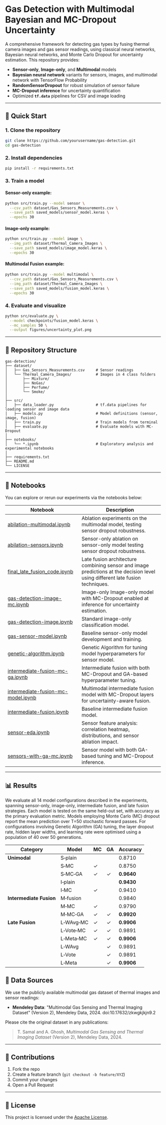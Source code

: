 # Gas Detection with Multimodal Bayesian and MC-Dropout Uncertainty

A comprehensive framework for detecting gas types by fusing thermal camera images and gas sensor readings, using classical neural networks, Bayesian neural networks, and Monte Carlo Dropout for uncertainty estimation. This repository provides:

* **Sensor-only**, **Image-only**, and **Multimodal** models
* **Bayesian neural network** variants for sensors, images, and multimodal network with TensorFlow Probability
* **RandomSensorDropout** for robust simulation of sensor failure
* **MC-Dropout inference** for uncertainty quantification
* Optimized **`tf.data`** pipelines for CSV and image loading

---

## 🚀 Quick Start

### 1. Clone the repository

```bash
git clone https://github.com/yourusername/gas-detection.git
cd gas-detection
```

### 2. Install dependencies

```bash
pip install -r requirements.txt
```

### 3. Train a model

#### Sensor-only example:

```bash
python src/train.py --model sensor \
  --csv_path dataset/Gas_Sensors_Measurements.csv \
  --save_path saved_models/sensor_model.keras \
  --epochs 30
```

#### Image-only example:

```bash
python src/train.py --model image \
  --img_path dataset/Thermal_Camera_Images \
  --save_path saved_models/image_model.keras \
  --epochs 30
```

#### Multimodal Fusion example:

```bash
python src/train.py --model multimodal \
  --csv_path dataset/Gas_Sensors_Measurements.csv \
  --img_path dataset/Thermal_Camera_Images \
  --save_path saved_models/fusion_model.keras \
  --epochs 30
```

### 4. Evaluate and visualize

```bash
python src/evaluate.py \
  --model checkpoints/fusion_model.keras \
  --mc_samples 50 \
  --output figures/uncertainty_plot.png
```

---

## 📂 Repository Structure

```plaintext
gas-detection/
├── dataset/
│   ├── Gas_Sensors_Measurements.csv     # Sensor readings
│   └── Thermal_Camera_Images/           # Images in 4 class folders
│       ├── Mixture/
│       ├── NoGas/
│       ├── Perfume/
│       └── Smoke/
│
├── src/
│   ├── data_loader.py                   # tf.data pipelines for loading sensor and image data
│   ├── models.py                        # Model definitions (sensor, image, fusion)
│   ├── train.py                         # Train models from terminal
│   ├── evaluate.py                      # Evaluate models with MC-Dropout
│
├── notebooks/
│   └── *.ipynb                          # Exploratory analysis and experimental notebooks
│
├── requirements.txt
├── README.md
└── LICENSE
```

---

## 📓 Notebooks

You can explore or rerun our experiments via the notebooks below:

| Notebook                                                                           | Description                                                                                         |
| ---------------------------------------------------------------------------------- | --------------------------------------------------------------------------------------------------- |
| [abilation-multimodal.ipynb](notebooks/abilation-multimodal.ipynb)                 | Ablation experiments on the multimodal model, testing sensor dropout robustness. |
| [abilation-sensors.ipynb](notebooks/abilation-sensors.ipynb)                       | Sensor-only ablation on sensor-only model testing sensor dropout robustness.  |
| [final\_late\_fusion\_code.ipynb](notebooks/final_late_fusion_code.ipynb)          | Late fusion architecture combining sensor and image predictions at the decision level using different late fusion techniques.              |
| [gas-detection-image-mc.ipynb](notebooks/gas-detection-image-mc.ipynb)             | Image-only Image-only model with MC-Dropout enabled at inference for uncertainty estimation.                   |
| [gas-detection-image.ipynb](notebooks/gas-detection-image.ipynb)                   | Standard image-only classification model.                                                           |
| [gas-sensor-model.ipynb](notebooks/gas-sensor-model.ipynb)                         | Baseline sensor-only model development and training.                                                |
| [genetic-algorithm.ipynb](notebooks/genetic-algorithm.ipynb)                       | Genetic Algorithm for tuning model hyperparameters for sensor model.                                                 |
| [intermediate-fusion-mc-ga.ipynb](notebooks/intermediate-fusion-mc-ga.ipynb)       | Intermediate fusion with both MC-Dropout and GA-based hyperparameter tuning.                        |
| [intermediate-fusion-mc-model.ipynb](notebooks/intermediate-fusion-mc-model.ipynb) | Multimodal intermediate fusion model with MC-Dropout layers for uncertainty-aware fusion.                               |
| [intermediate-fusion.ipynb](notebooks/intermediate-fusion.ipynb)                   | Baseline intermediate fusion model.                                    |
| [sensor-eda.ipynb](notebooks/sensor-eda.ipynb)                                     | Sensor feature analysis: correlation heatmap, distributions, and sensor ablation impact.            |
| [sensors-with-ga-mc.ipynb](notebooks/sensors-with-ga-mc.ipynb)                     | Sensor model with both GA-based tuning and MC-Dropout inference.                                    |

---

## 📊 Results

We evaluate all 14 model configurations described in the experiments, spanning sensor-only, image-only, intermediate fusion, and late fusion strategies. Each model is tested on the same held-out set, with accuracy as the primary evaluation metric. Models employing Monte Carlo (MC) dropout report the mean prediction over T=50 stochastic forward passes. For configurations involving Genetic Algorithm (GA) tuning, the layer dropout rate, hidden layer widths, and learning rate were optimised using a population of 40 over 50 generations.

| Category               | Model      | MC  | GA  | Accuracy |
|------------------------|------------|-----|-----|----------|
| **Unimodal**           | S‑plain    |     |     | 0.8710   |
|                        | S‑MC       | ✓   |     | 0.8750   |
|                        | S‑MC‑GA    | ✓   | ✓   | **0.9640** |
|                        | I‑plain    |     |     | **0.9430** |
|                        | I‑MC       | ✓   |     | 0.9410   |
| **Intermediate Fusion**| M‑fusion   |     |     | 0.9840   |
|                        | M‑MC       | ✓   |     | 0.9790   |
|                        | M‑MC‑GA    | ✓   | ✓   | **0.9920** |
| **Late Fusion**        | L‑WAvg‑MC  | ✓   | ✓   | **0.9906** |
|                        | L‑Vote‑MC  | ✓   | ✓   | 0.9891   |
|                        | L‑Meta‑MC  | ✓   | ✓   | **0.9906** |
|                        | L‑WAvg     |     | ✓   | 0.9891   |
|                        | L‑Vote     |     | ✓   | 0.9891   |
|                        | L‑Meta     |     | ✓   | **0.9906** |

## 📁 Data Sources

We use the publicly available multimodal gas dataset of thermal images and sensor readings:

* **Mendeley Data**: "Multimodal Gas Sensing and Thermal Imaging Dataset" (Version 2), Mendeley Data, 2024. doi:10.17632/zkwgkjkjn9.2

Please cite the original dataset in any publications:

> T. Samal and A. Ghosh, *Multimodal Gas Sensing and Thermal Imaging Dataset* (Version 2), Mendeley Data, 2024.

---

## 🤝 Contributions

1. Fork the repo
2. Create a feature branch (`git checkout -b feature/XYZ`)
3. Commit your changes
4. Open a Pull Request

---

## 📄 License

This project is licensed under the [Apache License](LICENSE).
